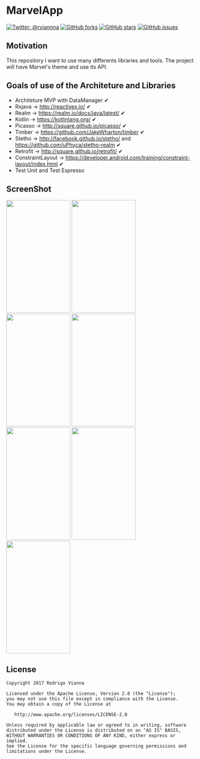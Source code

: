
# **MarvelApp**
[![Twitter: @rviannna](https://img.shields.io/twitter/url/https/github.com/rviannaoliveira/MarvelApp.svg?style=social)](https://twitter.com/rviannna)
[![GitHub forks](https://img.shields.io/github/forks/rviannaoliveira/MarvelApp.svg)](https://github.com/rviannaoliveira/MarvelApp/network)
[![GitHub stars](https://img.shields.io/github/stars/rviannaoliveira/MarvelApp.svg)](https://github.com/rviannaoliveira/MarvelApp/stargazers)
[![GitHub issues](https://img.shields.io/github/issues/rviannaoliveira/MarvelApp.svg)](https://github.com/rviannaoliveira/MarvelApp/issues)

## **Motivation**
This repository i want to use many differents libraries and tools. The project will have Marvel's theme and use its API.

## **Goals of use of the Architeture and Libraries**
* Architeture MVP with DataManager ✔︎
* Rxjava -> http://reactivex.io/ ✔︎
* Realm -> https://realm.io/docs/java/latest/ ✔︎
* Kotlin -> https://kotlinlang.org/ ✔︎
* Picasso -> http://square.github.io/picasso/ ✔︎
* Timber -> https://github.com/JakeWharton/timber ✔︎
* Stetho -> http://facebook.github.io/stetho/ and https://github.com/uPhyca/stetho-realm ✔︎
* Retrofit -> http://square.github.io/retrofit/ ✔︎
* ConstraintLayout -> https://developer.android.com/training/constraint-layout/index.html ✔︎
* Test Unit and Test Espresso

## **ScreenShot**
<p>
<img src="https://github.com/rviannaoliveira/MarvelApp/blob/master/images/zero.png" width="170" height="300" margin="10xp"> 
<img src="https://github.com/rviannaoliveira/MarvelApp/blob/master/images/first.png" width="170" height="300" margin="10xp"> 
<img src="https://github.com/rviannaoliveira/MarvelApp/blob/master/images/second.png" width="170" height="300" margin="10xp"> 
<img src="https://github.com/rviannaoliveira/MarvelApp/blob/master/images/third.png" width="170" height="300" margin="10xp"> 
<img src="https://github.com/rviannaoliveira/MarvelApp/blob/master/images/forth.png" width="170" height="300" margin="10xp"> 
<img src="https://github.com/rviannaoliveira/MarvelApp/blob/master/images/fifth.png" width="170" height="300" margin="10xp"> 
<img src="https://github.com/rviannaoliveira/MarvelApp/blob/master/images/sixth.png" width="170" height="300" margin="10xp">

</p>

## **License**

```
Copyright 2017 Rodrigo Vianna

Licensed under the Apache License, Version 2.0 (the "License");
you may not use this file except in compliance with the License.
You may obtain a copy of the License at

   http://www.apache.org/licenses/LICENSE-2.0

Unless required by applicable law or agreed to in writing, software
distributed under the License is distributed on an "AS IS" BASIS,
WITHOUT WARRANTIES OR CONDITIONS OF ANY KIND, either express or implied.
See the License for the specific language governing permissions and
limitations under the License.
```

















